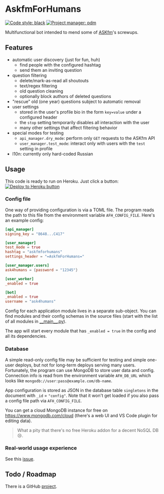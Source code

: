 # AskfmForHumans

[![Code style: black](https://img.shields.io/badge/code%20style-black-000000.svg)](https://github.com/psf/black)
[![Project manager: pdm](https://img.shields.io/badge/project%20manager-pdm-blue.svg)](https://github.com/frostming/pdm)

Multifunctional bot intended to mend some of [ASKfm](https://ask.fm)'s screwups.

## Features

- automatic user discovery (just for fun, huh)
  - find people with the configured hashtag
  - send them an inviting question
- question filtering
  - delete/mark-as-read all shoutouts
  - text/regex filtering
  - old question cleaning
  - optionally block authors of deleted questions
- "rescue" old (one year) questions subject to automatic removal
- user settings
  - stored in the user's profile bio in the form `key=value` under a configured header
  - the `stop` setting temporarily disables all interaction with the user
  - many other settings that affect filtering behavior
- special modes for testing
  - `api_manager.dry_mode`: perform only `GET` requests to the ASKfm API
  - `user_manager.test_mode`: interact only with users with the `test` setting in profile
- l10n: currently only hard-coded Russian

## Usage

This code is ready to run on Heroku. Just click a button:  
[![Deploy to Heroku button](https://www.herokucdn.com/deploy/button.svg)](https://heroku.com/deploy?template=https://github.com/AskfmForHumans/afh-bot/tree/production)

### Config file

One way of providing configuration is via a TOML file.
The program reads the path to this file from the environment variable `AFH_CONFIG_FILE`.
Here's an example config:

```toml
[api_manager]
signing_key = "8648...C417"

[user_manager]
test_mode = true
hashtag = "askfmforhumans"
settings_header = "=AskfmForHumans="

[user_manager.users]
ask4humans = {password = "12345"}

[user_worker]
_enabled = true

[bot]
_enabled = true
username = "ask4humans"
```

Config for each application module lives in a separate sub-object. You can find modules and their config schemas in the source files (start with the list of all modules in [\_\_main__.py](askfmforhumans/__main__.py)).

The app will start every module that has `_enabled = true` in the config and all its dependencies.

### Database

A simple read-only config file may be sufficient for testing and simple one-user deploys, but not for long-term deploys serving many users.
Fortunately, the program can use MongoDB to store user data and config.
Connection info is read from the environment variable `AFH_DB_URL` which looks like `mongodb://user:pass@example.com/db-name`.

App configuration is stored as JSON in the database table `singletons` in the document with `_id` = `"config"`. Note that it won't get loaded if you also pass a config file path via `AFH_CONFIG_FILE`.

You can get a cloud MongoDB instance for free on https://www.mongodb.com/cloud (there's a web UI and VS Code plugin for editing data).
> What a pity that there's no free Heroku addon for a decent NoSQL DB :cry:.

### Real-world usage experience

See this [issue](https://github.com/AskfmForHumans/afh-bot/issues/3).

## Todo / Roadmap

There is a GitHub [project](https://github.com/orgs/AskfmForHumans/projects/1).
